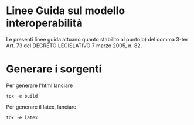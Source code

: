 # Linee Guida sul modello interoperabilità


Le presenti linee guida attuano quanto stabilito al punto b) del comma 3-ter Art. 73 del DECRETO LEGISLATIVO 7 marzo 2005, n. 82.

# Generare i sorgenti

Per generare l'html lanciare

```
tox -e build
```

Per generare il latex, lanciare

```
tox -e latex
```
